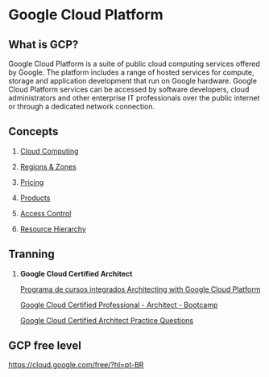 # Google Cloud Platform

## What is GCP?
Google Cloud Platform is a suite of public cloud computing services offered by Google. The platform includes a range of hosted services for compute, storage and application development that run on Google hardware. Google Cloud Platform services can be accessed by software developers, cloud administrators and other enterprise IT professionals over the public internet or through a dedicated network connection.

## Concepts

1. [Cloud Computing](https://en.wikipedia.org/wiki/Cloud_computing)

2. [Regions & Zones](https://cloud.google.com/compute/docs/regions-zones/)

3. [Pricing](https://cloud.google.com/pricing/?hl=pt-br)

4. [Products](https://cloud.google.com/products/)

5. [Access Control](https://cloud.google.com/functions/docs/concepts/iam)

6. [Resource Hierarchy](https://cloud.google.com/resource-manager/docs/cloud-platform-resource-hierarchy?hl=pt-Br)

## Tranning

1. **Google Cloud Certified Architect**

    [Programa de cursos integrados Architecting with Google Cloud Platform](https://pt.coursera.org/specializations/gcp-architecture?action=enroll)

    [Google Cloud Certified Professional - Architect - Bootcamp](https://www.udemy.com/google-cloud-certified-professional-architect-bootcamp/)

    [Google Cloud Certified Architect Practice Questions](https://www.udemy.com/google-cloud-certified-architect-practice-questions/)

## GCP free level

https://cloud.google.com/free/?hl=pt-BR